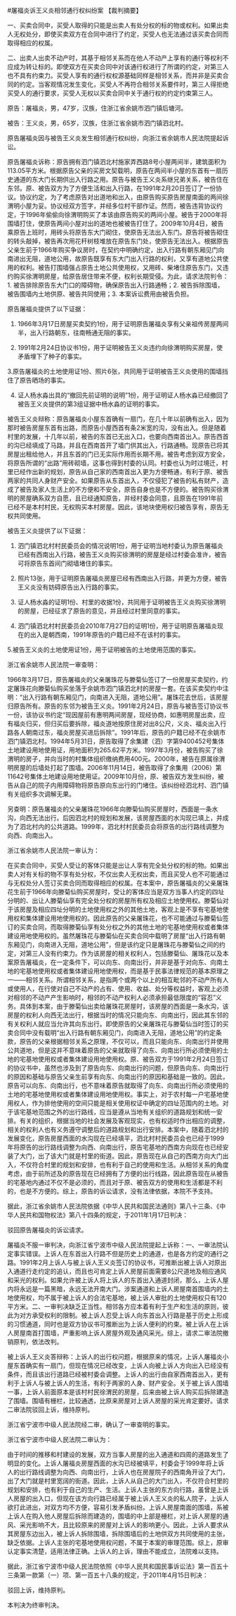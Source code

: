 #屠福炎诉王义炎相邻通行权纠纷案 
【裁判摘要】

一、买卖合同中，买受人取得的只能是出卖人有处分权的标的物或权利。如果出卖人无权处分，即使买卖双方在合同中进行了约定，买受人也无法通过该买卖合同而取得相应的权属。

二、出卖人出卖不动产时，其基于相邻关系而在他人不动产上享有的通行等权利不应成为转让标的。即使双方在买卖合同中对该通行权进行了所谓的约定，对第三人也不具有约束力。买受人享有的通行权权源基础同样是相邻关系，而并非是买卖合同的约定。当客观情况发生变化，买受人不再符合相邻关系要件时，第三人得拒绝买受人的通行要求，买受人无权以买卖合同中关于通行权的约定约束第三人。



原告：屠福炎，男，47岁，汉族，住浙江省余姚市泗门镇后塘河。

被告：王义炎，男，65岁，汉族，住浙江省余姚市泗门镇泗北村。

原告屠福炎因与被告王义炎发生相邻通行权纠纷，向浙江省余姚市人民法院提起诉讼。

原告屠福炎诉称：原告拥有泗门镇泗北村施家弄西路8号小屋两间半，建筑面积为113.05平方米。根据原告父亲的买房文契载明，原告在两间半小屋的东首有一扇历史通道的东大门长期供出入行路之用。原告与被告王义炎系继兄弟关系，被告住在东邻。原、被告双方为了方便生活和出入行路，在1991年2月20日签订了一份协议。协议约定，为了考虑原告对出道地和出入，由原告购买原告房屋南面的两间徐渭明小屋为妥。协议经双方签字，并经多位村干部作证。然而，被告违背协议约定，于1996年偷偷向徐渭明购买了本该由原告购买的两间小屋。被告于2000年将围墙打住，使原告两间小屋对出的道地也被被告打住了。2009年10月4日，被告乘原告上班时，用砖头将原告东大门砌住，使原告无法出入东门。原告将被告砌住的转头敲掉，被告再次用花秆树枝堆放在原告东门处，使原告无法出入。根据原告父亲生前于1966年购买争议房时，在契约中明确约定，出入行路有朝东厢见门向南进出无阻，道地公用，故原告既享有东大门出入行路的权利，又享有道地公共使用的权利。被告打围墙强占原告土地公共使用权，又用砖、柴堵住原告东门，又违约购买徐渭明房屋，给原告居住带来不便，权利长期受侵。为此，请求法院判令：1. 被告排除原告东大门口的障碍物，确保原告出入行路通畅；2. 被告拆除围墙，被告围墙内土地供原、被告共同使用；3. 本案诉讼费用由被告负担。

原告屠福炎提供了以下证据：

1. 1966年3月17日房屋买卖契约1份，用于证明原告屠福炎享有父亲祖传房屋两间半，出入行路朝东，往南畅通无阻的事实。

2. 1991年2月24日协议书1份，用于证明被告王义炎违约向徐渭明购买房屋，使矛盾埋下了种子的事实。

3.原告屠福炎的土地使用证1份、照片6张，共同用于证明被告王义炎使用的围墙挡住了原告晒场的事实。

4. 证人杨水淼出具的“撤回先前证明的说明”1份，用于证明证人杨水淼已经撤回了被告王义炎提供的第3组证据中杨水淼的证明的事实。

被告王义炎辩称：原告屠福炎小屋东首确有一扇门，在几十年以前确有出入，因为那时被告房屋东首有出路，而原告小屋西首有条2米宽的沟，没有出入。但是随着村里的发展，十几年以前，被告的东首已无出入口，也要向西南首出入。原告西首的沟已经填成了马路，并且在西南首开了墙门供其出入，行路通畅。现原告已将其房屋出租给他人，并且东首的门已无实际作用而长期不用。被告考虑到双方安全，将原告所谓的“出路”用砖砌墙，这事也得到村委的认同。村委也认为时过境迁，村里已经作出新的规划，原告从自己家的西南首出入更为方便畅通，有利于原、被告两家的共同人身财产安全。如果原告从东首出入，不仅侵犯了被告的私有财产，造成了被告及家人生活上的不方便和不安全，原告自身也是不方便的。被告购买徐渭明的房屋确系双方自愿，且已经通知原告，并经村委会同意，且原告在1991年前已经不是本村村民，无权购买本村房屋。因此，该地块使用权归被告享有，原告无权共同使用。

被告王义炎提供了以下证据：

1. 泗门镇泗北村村民委员会的情况说明1份，用于证明当地村委认为原告屠福炎已经有西南出入行路，被告王义炎购买徐渭明的房屋是经过村委会准许，被告可将原告东首间门砌墙堵住的事实。

2. 照片13张，用于证明原告屠福炎房屋已经有西南出入行路，并更为方便，被告王义炎没有妨碍原告出入行路的事实。

3. 证人杨水淼的证明1份、村里的收据1份，共同用于证明被告王义炎购买徐渭明的房屋，已经征求了原告的意见，并且经过村里同意的事实。

4. 泗门镇泗北村村民委员会2010年7月27日的证明1份，用于证明原告屠福炎现在的出入是朝西南，1991年原告的户籍已经不在该村的事实。

5.被告王义炎的土地使用证1份，用于证明被告的土地使用范围的事实。

浙江省余姚市人民法院一审查明：

1966年3月17日，原告屠福炎的父亲屠珠花与滕菊仙签订了一份房屋买卖契约，约定屠珠花向滕菊仙购买坐落于余姚市泗门镇泗北村的房屋一套。在该买卖契约中注明：“出入行路有朝东厢见门，向南进入无阻，道地公用”。屠珠花去世后，该房屋归原告所有。原告的东邻为被告王义炎。1991年2月24日，原告与被告签订协议书一份，该协议书约定“现因屋前有惠明两间房屋，现经协商，如惠明房屋出卖，应有福炎归买，但归买后要拆除，福炎道地按原住房对出8公尺，义炎、福炎出入行路各人朝南过东，福炎房屋买进后拆除”。1991年后，原告的户籍已经不在余姚市泗门镇泗北村。1994年5月31日，原告取得了余集建（泗）字第9400452号集体土地建设用地使用证，用地面积为265.62平方米。1997年3月份，被告购买了徐渭明的房子，并向当时的村集体组织缴纳费用400元。2000年，被告在原属徐渭明房屋的后墙处打起了围墙。2006年11月14日，被告取得了余集用（2006）第11642号集体土地建设用地使用证。2009年10月份，原、被告双方发生纠纷，被告从自己的院子内用障碍物将原告原向东出行的门堵住。该纠纷经泗北村、泗门镇有关组织多次调解无果。

另查明：原告屠福炎的父亲屠珠花1966年向滕菊仙购买房屋时，西面是一条水沟，向西无法出行。后因泗北村的规划和发展，该房屋西面的水沟现已填上，并成为了泗北村内的公共道路。1999年，泗北村村民委员会将原告的出行路线调整为向西、向南出入。

浙江省余姚市人民法院一审认为：

在买卖合同中，买受人受让的客体只能是出让人享有完全处分权的标的物。如果出卖人对有关标的物不享有处分权，不仅出卖人无权出卖，而且买受人也不可能通过与无权处分人签订买卖合同而取得相应的权属。在本案中，原告屠福炎的父亲屠珠花生前于1966年向滕菊仙购买房屋时，受让的客体应当是双方当事人约定的四址分明的、出让人滕菊仙享有完全处分权的房屋所有权及相应土地使用权。滕菊仙对于该房屋及相应四址分明的土地使用权之外的其他土地，客观上是不享有宅基地使用权和集体建设用地使用权的。因此原告的父亲屠珠花，也不可能通过与滕菊仙签订的买卖合同，而取得滕菊仙享有处分权之外的其他土地的宅基地使用权或者集体建设用地使用权的。虽然屠珠花与滕菊仙在买卖合同中载明了房屋“出入行路有朝东厢见门，向南进入无阻，道地公用”，但是该约定只是屠珠花与滕菊仙之间的约定，对第三人没有约束力。作为该房屋的相关权利人，包括滕菊仙、屠珠花以及本案原告屠福炎，在一定条件下，可以向东、向南出行，并非是基于对向东、向南土地的宅基地使用权或者集体建设用地使用权，而是基于民事法律规范的基本原理之一——相邻关系。所谓相邻关系，是指两个或两个以上的相互毗邻的不动产所有人或使用人，在行使对自己不动产的占有、使用、收益、处分等权益时，客观上必须对相邻的不动产产生影响时，相邻的不动产权利人必须承担最低限度的“容忍”义务。具体到本案，由于滕菊仙出卖给屠珠花房屋时，该房屋的西面是一条水沟，该房屋的权利人向西无法出行，根据当时的情况只能向东、向南出行，因此其东邻的有关权利人就应当允许其向东出行。即使原告的父亲屠珠花与滕菊仙当时签订的买卖合同中没有载明“出入行路有朝东厢见门，向南进入无阻，道地公用”的约定条款，原告的父亲根据相邻关系之原理，不仅可以，而且只能向东、向南出行并使用公共道地，但是这并不意味着原告的父亲就取得了向东、向南出行所必须使用的土地的宅基地使用权或者集体建设用地使用权。原、被告双方于1991年2月24日签订的协议书中，虽然也涉及到了原告向东、向南出行的问题，但原告向东、向南出行的原因和基础与原告父亲生前享有向东、向南出行的原因和基础是一致的。因此，原告可以向东、向南出行，也不意味着原告就取得了向东、向南出行所必须使用的土地的宅基地使用权或者集体建设用地使用权。事实上，对于农村每一户宅基地使用权人，作为排他使用的空间只能是相关使用权证中确定的四址范围内的土地。对于该宅基地范围之外的出行路线，应当是遵从当地有关组织的道路规划和统一安排。有关的组织，根据当地的社会发展及客观现实，也有权适时作出相应的调整，相关的权利人也有义务遵守调整后的道路规划和出行安排。本案中，随着泗北村的发展变化，原告房屋西面的水沟现在已经填平，泗北村村民委员会也已经于1999年将原告的出行路线调整为向西、向南出行，原告宅基地的西南方向现在也已经安装了大门，出了该大门就是村里的街道。因此，原告现在从自己的西南方向大门出入，不仅符合村里的规划和安排，也有利于自己的使用和生活。从相邻关系的角度考虑，由于前所述及的原告现在已经拥有了方便的出行线路，因此原告现在从被告的宅基地内通过不仅不是必须的，而且对于原、被告双方的使用和生活都是不利的，也是不方便的。综上，原告的诉讼请求，没有法律依据，本院不予支持。

据此，浙江省余姚市人民法院依据《中华人民共和国民法通则》第八十三条、《中华人民共和国物权法》第八十四条的规定，于2011年1月17日判决：

驳回原告屠福炎的诉讼请求。

屠福炎不服一审判决，向浙江省宁波市中级人民法院提起上诉称：一、一审法院认定事实错误。上诉人在东首出入行路不但是历史上的通道，也是各方约定的通行之路。1991年2月上诉人与被上诉人王义炎签订的协议书，可推断出被上诉人对原出入通道行走约定的追认，而且也可肯定上诉人房屋前面需要8公尺道地及相应通风和采光的权利。如果允许被上诉人将上诉人的东首出入通道封闭，那么，上诉人屋内将永远是一篇黑暗，永远无法开南大门。涉案通道和上诉人房屋南首围墙内的土地使用权，均不属于被上诉人的合法宅基地，被上诉人审批的土地使用权只有120平方米。二、一审判决缺乏正当性。相邻各方应本着有利于生产和生活的原则，彼此为对方承受权利的限制。被上诉人忍受上诉人向东首出入行路是基于历史上形成的习惯通道，同时也是双方协议书可推断出为上诉人便利的约束。被上诉人在上诉人房屋南首打围墙，严重影响上诉人房屋外观及通风采光。综上，请求二审法院撤销原判，依法改判。

被上诉人王义炎答辩称：上诉人的出行权问题，根据原来的情况，上诉人屠福炎小屋东首确实有一扇门，但现在情况已经改变，上诉人向被上诉人方向出入已经没有条件，而且该出行道路已经被村委会调整。上诉人的出行由自家西南首出入，更有利于上诉人与被上诉人的生活，有利于两家的人身、财产安全。关于被上诉人围墙一事，上诉人前面原本是该村村民徐渭民的房屋，后来由被上诉人购买后拆除建造了围墙。围墙有栅栏，比较通透，比原来房屋对上诉人房屋的采光肯定要好。请求二审法院驳回上诉，维持原判。

浙江省宁波市中级人民法院经二审，确认了一审查明的事实。

浙江省宁波市中级人民法院二审认为：

由于时间的推移和村建设的发展，双方当事人房屋的出入通道和四周的道路发生了明显的变化。上诉人屠福炎房屋西面的水沟已经被填平，村委会于1999年将上诉人的出行路线调整为向西、向南出行，上诉人也在房屋院子的西南角开设了大门，出了大门就是村里宽阔的街道。因此，上诉人从自己的大门出入，不仅符合村里的规划和安排，也有利于自己的生产、生活。上诉人主张的东方向行路，虽曾是上诉人房屋的出入口，但现在该方向行路已经属于被上诉人王义炎的私人院子，上诉人欲打此进出，对双方均不方便，容易引发矛盾纠纷。上诉人房屋南面的围墙，系被上诉人在购入他人房屋后拆除而建造的，围墙的中上部是栅栏，对上诉人房屋的通风、采光影响不大，且比较原来的房屋对上诉人的影响更小。因此，上诉人要求从其房屋东边出入，被上诉人拆除围墙，拆除围墙后的土地供双方共同使用的主张，缺乏依据。上诉人主张的宅基地使用权问题，不属于本案的审理范围。综上，原审认定事实清楚，适用法律正确。上诉人的上诉，理由不能成立，法院难以支持。

据此，浙江省宁波市中级人民法院依照《中华人民共和国民事诉讼法》第一百五十三条第一款第（一）项、第一百五十八条的规定，于2011年4月15日判决：

驳回上诉，维持原判。

本判决为终审判决。



